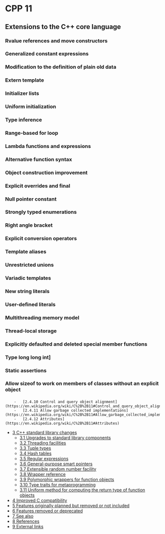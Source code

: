 # CPP 11

## Extensions to the C++ core language

### Rvalue references and move constructors

### Generalized constant expressions

### Modification to the definition of plain old data

### Extern template

### Initializer lists

### Uniform initialization

### Type inference

### Range-based for loop

### Lambda functions and expressions

### Alternative function syntax

### Object construction improvement

### Explicit overrides and final

### Null pointer constant

### Strongly typed enumerations

### Right angle bracket

### Explicit conversion operators

### Template aliases

### Unrestricted unions

### Variadic templates

### New string literals

### User-defined literals

### Multithreading memory model

### Thread-local storage

### Explicitly defaulted and deleted special member functions

###  Type long long int]

### Static assertions

### Allow sizeof to work on members of classes without an explicit object

###
        -   [2.4.10 Control and query object alignment](https://en.wikipedia.org/wiki/C%2B%2B11#Control_and_query_object_alignment)
        -   [2.4.11 Allow garbage collected implementations](https://en.wikipedia.org/wiki/C%2B%2B11#Allow_garbage_collected_implementations)
        -   [2.4.12 Attributes](https://en.wikipedia.org/wiki/C%2B%2B11#Attributes)
-   [3 C++ standard library changes](https://en.wikipedia.org/wiki/C%2B%2B11#C++_standard_library_changes)
    -   [3.1 Upgrades to standard library components](https://en.wikipedia.org/wiki/C%2B%2B11#Upgrades_to_standard_library_components)
    -   [3.2 Threading facilities](https://en.wikipedia.org/wiki/C%2B%2B11#Threading_facilities)
    -   [3.3 Tuple types](https://en.wikipedia.org/wiki/C%2B%2B11#Tuple_types)
    -   [3.4 Hash tables](https://en.wikipedia.org/wiki/C%2B%2B11#Hash_tables)
    -   [3.5 Regular expressions](https://en.wikipedia.org/wiki/C%2B%2B11#Regular_expressions)
    -   [3.6 General-purpose smart pointers](https://en.wikipedia.org/wiki/C%2B%2B11#General-purpose_smart_pointers)
    -   [3.7 Extensible random number facility](https://en.wikipedia.org/wiki/C%2B%2B11#Extensible_random_number_facility)
    -   [3.8 Wrapper reference](https://en.wikipedia.org/wiki/C%2B%2B11#Wrapper_reference)
    -   [3.9 Polymorphic wrappers for function objects](https://en.wikipedia.org/wiki/C%2B%2B11#Polymorphic_wrappers_for_function_objects)
    -   [3.10 Type traits for metaprogramming](https://en.wikipedia.org/wiki/C%2B%2B11#Type_traits_for_metaprogramming)
    -   [3.11 Uniform method for computing the return type of function objects](https://en.wikipedia.org/wiki/C%2B%2B11#Uniform_method_for_computing_the_return_type_of_function_objects)
-   [4 Improved C compatibility](https://en.wikipedia.org/wiki/C%2B%2B11#Improved_C_compatibility)
-   [5 Features originally planned but removed or not included](https://en.wikipedia.org/wiki/C%2B%2B11#Features_originally_planned_but_removed_or_not_included)
-   [6 Features removed or deprecated](https://en.wikipedia.org/wiki/C%2B%2B11#Features_removed_or_deprecated)
-   [7 See also](https://en.wikipedia.org/wiki/C%2B%2B11#See_also)
-   [8 References](https://en.wikipedia.org/wiki/C%2B%2B11#References)
-   [9 External links](https://en.wikipedia.org/wiki/C%2B%2B11#External_links)
<!--stackedit_data:
eyJoaXN0b3J5IjpbLTExNTczMDY1OTZdfQ==
-->